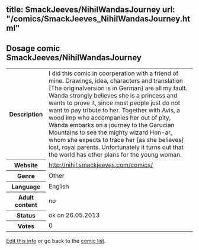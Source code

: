 title: SmackJeeves/NihilWandasJourney
url: "/comics/SmackJeeves_NihilWandasJourney.html"
---
Dosage comic SmackJeeves/NihilWandasJourney
-----------------------------------------

<p id="msg"></p>
<script type="text/javascript">
if (window.location.search === '?edit_info_mail=sent_ok') {
  var elem = document.getElementById("msg");
  elem.innerHTML = 'Edited information sucessfully sent for review, which is usually done daily. Thanks!';
  elem.className = 'ok';
}
</script>
<table class="comicinfo">
<tr>
<th>Description</th><td>I did this comic in coorperation with a friend of mine. Drawings, idea, characters and translation [The originalversion is in German] are all my fault. Wanda strongly believes she is a princess and wants to prove it, since most people just do not want to pay tribute to her. Together with Avis, a wood imp who accompanies her out of pity, Wanda embarks on a journey to the Garucian Mountains to see the mighty wizard Hon-ar, whom she expects to trace her [as she believes] lost, royal parents. Unfortunately it turns out that the world has other plans for the young woman.</td>
</tr>
<tr>
<th>Website</th><td><a href="http://nihil.smackjeeves.com/comics/">http://nihil.smackjeeves.com/comics/</a></td>
</tr>
<tr>
<th>Genre</th><td>Other</td>
</tr>
<tr>
<th>Language</th><td>English</td>
</tr>
<tr>
<th>Adult content</th><td>no</td>
</tr>
<tr>
<th>Status</th><td>ok on 26.05.2013</td>
</tr>
<tr>
<th>Votes</th><td>0</td>
</tr>
</table>

[Edit this info](SmackJeeves_NihilWandasJourney_edit.html) or go back to the [comic list](../comic-index.html).

